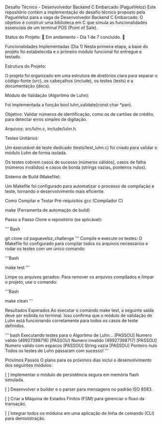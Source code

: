 Desafio Técnico - Desenvolvedor Backend C Embarcado (PagueVeloz)
Este repositório contém a implementação do desafio técnico proposto pela PagueVeloz para a vaga de Desenvolvedor Backend C Embarcado. O objetivo é construir uma biblioteca em C que simula as funcionalidades essenciais de um terminal POS (Point of Sale).

Status do Projeto: 🚧 Em andamento - Dia 1 de 7 concluído. 🚧

Funcionalidades Implementadas (Dia 1)
Nesta primeira etapa, a base do projeto foi estabelecida e o primeiro módulo funcional foi entregue e testado.

Estrutura do Projeto:

O projeto foi organizado em uma estrutura de diretórios clara para separar o código-fonte (src), os cabeçalhos (include), os testes (tests) e a documentação (docs).

Módulo de Validação (Algoritmo de Luhn):

Foi implementada a função bool luhn_validate(const char *pan).

Objetivo: Validar números de identificação, como os de cartões de crédito, para detectar erros simples de digitação.

Arquivos: src/luhn.c, include/luhn.h.

Testes Unitários:

Um executável de teste dedicado (tests/test_luhn.c) foi criado para validar o módulo Luhn de forma isolada.

Os testes cobrem casos de sucesso (números válidos), casos de falha (números inválidos) e casos de borda (strings vazias, ponteiros nulos).

Sistema de Build (Makefile):

Um Makefile foi configurado para automatizar o processo de compilação e teste, tornando o desenvolvimento mais eficiente.

Como Compilar e Testar
Pré-requisitos
gcc (Compilador C)

make (Ferramenta de automação de build)

Passo a Passo
Clone o repositório (se aplicável):

''' Bash

git clone <url-do-seu-repositorio>
cd pagueveloz_challenge
'''
Compile e execute os testes:
O Makefile foi configurado para compilar todos os arquivos necessários e rodar os testes com um único comando:

'''Bash

make test
'''

Limpe os arquivos gerados:
Para remover os arquivos compilados e limpar o projeto, use o comando:

'''Bash

make clean
'''

Resultados Esperados
Ao executar o comando make test, a seguinte saída deve ser exibida no terminal. Isso confirma que o módulo de validação de Luhn está funcionando corretamente para todos os casos de teste definidos.

''' bash
Executando testes para o Algoritmo de Luhn...
  [PASSOU] Numero valido (49927398716)
  [PASSOU] Numero invalido (49927398717)
  [PASSOU] Numero valido com espacos
  [PASSOU] String vazia
  [PASSOU] Ponteiro nulo
Todos os testes de Luhn passaram com sucesso!
'''

Próximos Passos
O plano para os próximos dias inclui o desenvolvimento dos seguintes módulos:

[ ] Implementar o módulo de persistência segura em memória flash simulada.

[ ] Desenvolver o builder e o parser para mensagens no padrão ISO 8583.

[ ] Criar a Máquina de Estados Finitos (FSM) para gerenciar o fluxo da transação.

[ ] Integrar todos os módulos em uma aplicação de linha de comando (CLI) para demonstração.
